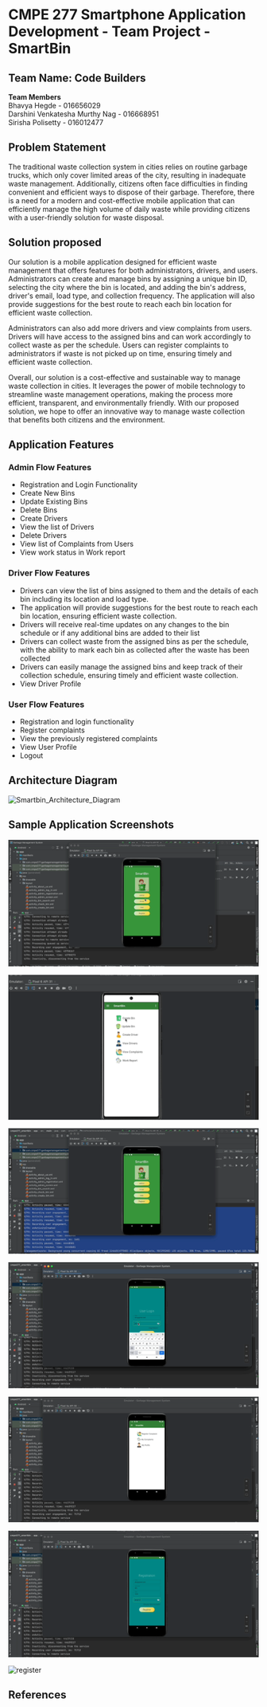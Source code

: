 # CMPE 277 Smartphone Application Development - Team Project - SmartBin

## Team Name: Code Builders
<b>Team Members</b><br/>
Bhavya Hegde - 016656029 <br/>
Darshini Venkatesha Murthy Nag - 016668951<br/>
Sirisha Polisetty - 016012477<br/>

## Problem Statement

 The traditional waste collection system in cities relies on routine garbage trucks, which only cover limited areas of the city, resulting in inadequate waste management. Additionally, citizens often face difficulties in finding convenient and efficient ways to dispose of their garbage. Therefore, there is a need for a modern and cost-effective mobile application that can efficiently manage the high volume of daily waste while providing citizens with a user-friendly solution for waste disposal.
 
 ## Solution proposed
  Our solution is a mobile application designed for efficient waste management that offers features for both administrators, drivers, and users. Administrators can create and manage bins by assigning a unique bin ID, selecting the city where the bin is located, and adding the bin's address, driver's email, load type, and collection frequency. The application will also provide suggestions for the best route to reach each bin location for efficient waste collection.

Administrators can also add more drivers and view complaints from users. Drivers will have access to the assigned bins and can work accordingly to collect waste as per the schedule. Users can register complaints to administrators if waste is not picked up on time, ensuring timely and efficient waste collection.

Overall, our solution is a cost-effective and sustainable way to manage waste collection in cities. It leverages the power of mobile technology to streamline waste management operations, making the process more efficient, transparent, and environmentally friendly. With our proposed solution, we hope to offer an innovative way to manage waste collection that benefits both citizens and the environment.

## Application Features
### Admin Flow Features
* Registration and Login Functionality
* Create New Bins
* Update Existing Bins
* Delete Bins
* Create Drivers
* View the list of Drivers
* Delete Drivers
* View list of Complaints from Users
* View work status in Work report 

### Driver Flow Features
* Drivers can view the list of bins assigned to them and the details of each bin including its location and load type.
* The application will provide suggestions for the best route to reach each bin location, ensuring efficient waste collection.
* Drivers will receive real-time updates on any changes to the bin schedule or if any additional bins are added to their list
* Drivers can collect waste from the assigned bins as per the schedule, with the ability to mark each bin as collected after the waste has been collected
* Drivers can easily manage the assigned bins and keep track of their collection schedule, ensuring timely and efficient waste collection.
* View Driver Profile

### User Flow Features
* Registration and login functionality
* Register complaints 
* View the previously registered complaints
* View User Profile
* Logout

## Architecture Diagram

![Smartbin_Architecture_Diagram](https://user-images.githubusercontent.com/111547793/235609662-c754d3f7-c48f-4ef9-8ec9-725a0e5f0767.jpeg)

## Sample Application Screenshots

![admin](screenshots/admin_login.gif)

![map](screenshots/map.gif)

![driver](screenshots/driver.gif)

![user](screenshots/user_login.gif)

![user1](screenshots/user1.gif)

![register](screenshots/register_admin.gif)

![register](screenshots/rregister_user.gif)






## References

